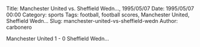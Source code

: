 Title: Manchester United vs. Sheffield Wedn…, 1995/05/07
Date: 1995/05/07 00:00
Category: sports
Tags: football, football scores, Manchester United, Sheffield Wedn…
Slug: manchester-united-vs-sheffield-wedn
Author: carbonero


Manchester United 1 - 0 Sheffield Wedn…
